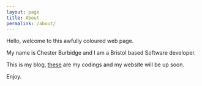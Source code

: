 ```yaml
---
layout: page
title: About
permalink: /about/
---
```


Hello, welcome to this awfully coloured web page.

My name is Chester Burbidge and I am a Bristol based Software developer.

This is my blog, [these](https://github.com/CBurbidge) are my codings and my website will be up soon.

Enjoy. 

